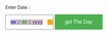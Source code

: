 <html>

<body>

<style>

  

::-webkit-datetime-edit { padding: 1em; }

::-webkit-datetime-edit-fields-wrapper { background: silver; }

::-webkit-datetime-edit-text { color: red; padding: 0 0.3em; }

::-webkit-datetime-edit-month-field { color: blue; }

::-webkit-datetime-edit-day-field { color: green; }

::-webkit-datetime-edit-year-field { color: purple; }

::-webkit-inner-spin-button { display: none; }

::-webkit-calendar-picker-indicator { background: orange; }



.label {

  color: white;

  padding: 8px;

}



.success {background-color: #4CAF50;} /* Green */

.info {background-color: #2196F3;} /* Blue */

.warning {background-color: #ff9800;} /* Orange */

.danger {background-color: #f44336;} /* Red */ 

.other {background-color: #e7e7e7; color: black;} /* Gray */



.button {

  background-color: #4CAF50; /* Green */

  border: none;

  color: white;

  padding: 15px 32px;

  text-align: center;

  text-decoration: none;

  display: inline-block;

  font-size: 16px;

}

</style>

<script

  src="https://code.jquery.com/jquery-3.4.0.js"

  crossorigin="anonymous"></script>



  <script type="text/javascript">



function getDay()

{

var weekday = ["Sunday","Monday","Tuesday","Wednesday","Thursday","Friday","Saturday"];



var a = new Date($("#dateId").val());

//alert(a);

//alert(weekday[a.getDay()]);

$("#result").empty();

if(weekday[a.getDay()]  = 'undefined')

$("#result").append($("<p> <span class='label danger'>  INVALID   DATE  </span>  </p>"));

else

$("#result").append($("<p> <span class='label success'>  The Day Is : " + weekday[a.getDay()] + "   </span>  </p>"));





 

}



</script>

<div id="dateDiv">

<span class=" "> Enter Date :  </span>

<input  type="Date" id="dateId" />



<input type="button" value="get The Day" id="button" class="button"  onclick="getDay()" />



</div>

<div id="result" >



</div>

</body>

</html>
